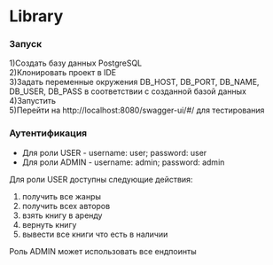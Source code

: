 # Library

### Запуск
1)Создать базу данных PostgreSQL<br>
2)Клонировать проект в IDE<br>
3)Задать переменные окружения DB_HOST, DB_PORT, DB_NAME, DB_USER, DB_PASS в соответствии с созданной базой данных<br>
4)Запустить<br>
5)Перейти на http://localhost:8080/swagger-ui/#/ для тестирования


### Аутентификация

- Для роли USER - username: user; password: user
- Для роли ADMIN - username: admin; password: admin

Для роли USER доступны следующие действия: 
1) получить все жанры
2) получить всех авторов
3) взять книгу в аренду
4) вернуть книгу
5) вывести все книги что есть в наличии

Роль ADMIN может использовать все ендпоинты
